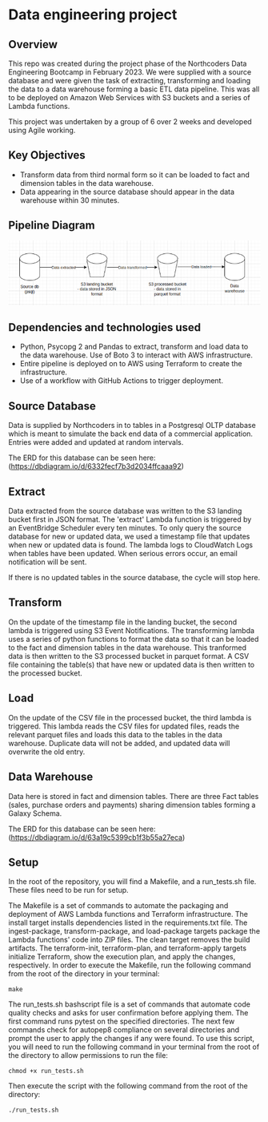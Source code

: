 # Data engineering project

## Overview

This repo was created during the project phase of the Northcoders Data Engineering Bootcamp in February 2023. We were supplied with a source database and were given the task of extracting, transforming and loading the data to a data warehouse forming a basic ETL data pipeline. This was all to be deployed on Amazon Web Services with S3 buckets and a series of Lambda functions.

This project was undertaken by a group of 6 over 2 weeks and developed using Agile working.

## Key Objectives

- Transform data from third normal form so it can be loaded to fact and dimension tables in the data warehouse.
- Data appearing in the source database should appear in the data warehouse within 30 minutes.

## Pipeline Diagram

![Screenshot](/diagram.png)

## Dependencies and technologies used

- Python, Psycopg 2 and Pandas to extract, transform and load data to the data warehouse. Use of Boto 3 to interact with AWS infrastructure.
- Entire pipeline is deployed on to AWS using Terraform to create the infrastructure.
- Use of a workflow with GitHub Actions to trigger deployment.

## Source Database

Data is supplied by Northcoders in to tables in a Postgresql OLTP database which is meant to simulate the back end data of a commercial application. Entries were added and updated at random intervals.

The ERD for this database can be seen here:
(https://dbdiagram.io/d/6332fecf7b3d2034ffcaaa92)

## Extract

Data extracted from the source database was written to the S3 landing bucket first in JSON format. The 'extract' Lambda function is triggered by an EventBridge Scheduler every ten minutes. To only query the source database for new or updated data, we used a timestamp file that updates when new or updated data is found. The lambda logs to CloudWatch Logs when tables have been updated. When serious errors occur, an email notification will be sent.

If there is no updated tables in the source database, the cycle will stop here.

## Transform

On the update of the timestamp file in the landing bucket, the second lambda is triggered using S3 Event Notifications. The transforming lambda uses a series of python functions to format the data so that it can be loaded to the fact and dimension tables in the data warehouse. This tranformed data is then written to the S3 processed bucket in parquet format. A CSV file containing the table(s) that have new or updated data is then written to the processed bucket.

## Load

On the update of the CSV file in the processed bucket, the third lambda is triggered. This lambda reads the CSV files for updated files, reads the relevant parquet files and loads this data to the tables in the data warehouse. Duplicate data will not be added, and updated data will overwrite the old entry.

## Data Warehouse

Data here is stored in fact and dimension tables. There are three Fact tables (sales, purchase orders and payments) sharing dimension tables forming a Galaxy Schema.

The ERD for this database can be seen here:
(https://dbdiagram.io/d/63a19c5399cb1f3b55a27eca)

## Setup

In the root of the repository, you will find a Makefile, and a run_tests.sh file. These files need to be run for setup.

The Makefile is a set of commands to automate the packaging and deployment of AWS Lambda functions and Terraform infrastructure. The install target installs dependencies listed in the requirements.txt file. The ingest-package, transform-package, and load-package targets package the Lambda functions' code into ZIP files. The clean target removes the build artifacts. The terraform-init, terraform-plan, and terraform-apply targets initialize Terraform, show the execution plan, and apply the changes, respectively. In order to execute the Makefile, run the following command from the root of the directory in your terminal:

```
make
```

The run_tests.sh bashscript file is a set of commands that automate code quality checks and asks for user confirmation before applying them. The first command runs pytest on the specified directories. The next few commands check for autopep8 compliance on several directories and prompt the user to apply the changes if any were found. To use this script, you will need to run the following command in your terminal from the root of the directory to allow permissions to run the file:

```
chmod +x run_tests.sh
```

Then execute the script with the following command from the root of the directory: 

```
./run_tests.sh
```
